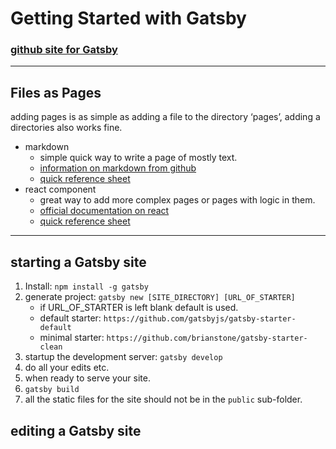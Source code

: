 # Getting Started with Gatsby

### [github site for Gatsby](https://github.com/gatsbyjs/gatsby)

---

## Files as Pages

adding pages is as simple as adding a file to the directory ‘pages’, adding a directories also works fine.

- markdown
  - simple quick way to write a page of mostly text.
  - [information on markdown from github](https://guides.github.com/features/mastering-markdown/)
  - [quick reference sheet](https://github.com/adam-p/markdown-here/wiki/Markdown-Cheatsheet)
- react component
  - great way to add more complex pages or pages with logic in them.
  - [official documentation on react](https://facebook.github.io/react/docs/hello-world.html)
  - [quick reference sheet](https://preact.gitbooks.io/react-book/content/jsx/quick-ref.html)

---

## starting a Gatsby site

1. Install: `npm install -g gatsby`
2. generate project: `gatsby new [SITE_DIRECTORY] [URL_OF_STARTER]`
   - if URL_OF_STARTER is left blank default is used.
   - default starter: `https://github.com/gatsbyjs/gatsby-starter-default`
   - minimal starter: `https://github.com/brianstone/gatsby-starter-clean`
3. startup the development server: `gatsby develop`
4. do all your edits etc.
5. when ready to serve your site.
6. `gatsby build`
7. all the static files for the site should not be in the `public` sub-folder.

## editing a Gatsby site
